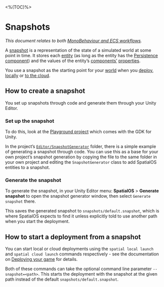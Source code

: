 <%(TOC)%>
# Snapshots
_This document relates to both [MonoBehaviour and ECS workflows](\{\{urlRoot\}\}/reference/workflows/which-workflow)._

A [snapshot](https://docs.improbable.io/reference/latest/shared/glossary#snapshot) is a representation of the state of a simulated world at some point in time. It stores each [entity](https://docs.improbable.io/reference/13.2/shared/glossary#entity) (as long as the entity has the [Persistence component](https://docs.improbable.io/reference/latest/shared/glossary#persistence)) and the values of the entity’s [components’](https://docs.improbable.io/reference/latest/shared/glossary#component) [properties](https://docs.improbable.io/reference/13.2/shared/glossary#property).

You use a snapshot as the starting point for your [world](https://docs.improbable.io/reference/latest/shared/glossary#spatialos-world) when you [deploy](https://docs.improbable.io/reference/latest/shared/glossary#deploying), [locally](https://docs.improbable.io/reference/latest/shared/glossary#local-deployment) or [to the cloud](https://docs.improbable.io/reference/latest/shared/glossary#cloud-deployment).

## How to create a snapshot
You set up snapshots through code and generate them through your Unity Editor.

### Set up the snapshot
To do this, look at the [Playground project](https://github.com/spatialos/UnityGDK/tree/master/workers/unity/Assets/Playground) which comes with the GDK for Unity.

In the project’s [`Editor/SnapshotGenerator`](https://github.com/spatialos/UnityGDK/tree/master/workers/unity/Assets/Playground/Editor/SnapshotGenerator) folder, there is a simple example of generating a snapshot through code.
You can use this as a base for your own project’s snapshot generation by copying the file to the same folder in your own project and editing the `SnapshotGenerator` class to add SpatialOS entities to a snapshot.

### Generate the snapshot
To generate the snapshot, in your Unity Editor menu: **SpatialOS** > **Generate snapshot** to open the snapshot generator window, then select `Generate snapshot` there.

This saves the generated snapshot to `snapshots/default.snapshot`, which is where SpatialOS expects to find it unless explicitly told to use another path when you start the deployment.

## How to start a deployment from a snapshot
You can start local or cloud deployments using the `spatial local launch` and `spatial cloud launch` commands respectively - see the documentation on [Deploying your game](\{\{urlRoot\}\}/reference/deploy) for details.

Both of these commands can take the optional command line parameter `--snapshot=<path>`. This starts the deployment with the snapshot at the given path instead of the default `snapshots/default.snapshot`.
